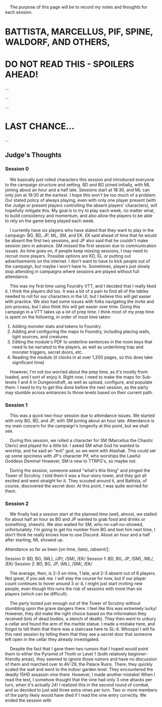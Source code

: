 
&nbsp;&nbsp;&nbsp;&nbsp;The purpose of this page will be to record my notes and thoughts for each 
session. 

# BATTISTA, MARCELLUS, PIF, SPINE, WALDORF, AND OTHERS,
# DO NOT READ THIS - SPOILERS AHEAD!









...









...









...

# LAST CHANCE...







...

## Judge's Thoughts

### Session 0

&nbsp;&nbsp;&nbsp;&nbsp;We basically just rolled characters this session and introduced everyone 
to the campaign structure and setting. BD and BG joined initially, with ML joining about an 
hour and a half late. Sessions start at 18:30, and ML can only join at 19:30 at the earliest. I 
hope this won't be too much of a problem. Our stated policy of always playing, even with only one 
player present (with the Judge or present players controlling the absent players' characters), will
hopefully mitigate this. My goal is to try to play each week, no matter what, to build consistency 
and momentum, and also allow the players to be able to rely on the game being played each week.

&nbsp;&nbsp;&nbsp;&nbsp;I currently have six players who have stated that they want to play in the 
campaign: BG, BD, JP, ML, SM, and EK. EK said ahead of time that he would be absent the first 
two sessions, and JP also said that he couldn't make session zero in advance. SM missed the first 
session due to communication issues. As time goes on, if people keep missing sessions, I may need 
to recruit more players. Possible options are KD, IG, or putting out advertisements on the 
internet. I don't want to have to kick people out of the campaign, but maybe I won't have to. 
Sometimes, players just slowly stop attending in campaigns where sessions are played without 
full attendance.

&nbsp;&nbsp;&nbsp;&nbsp;This was my first time using Foundry VTT, and I decided that I really liked
it. I think the players did too. It was a bit of a pain to find all of the tables needed to roll 
for our characters in the UI, but I believe this will get easier with practice. We also had some 
issues with folks navigating the invite and join process, but I also think this will get easier 
over time. Doing this campaign in a VTT takes up a lot of prep time. I think most of my prep time 
is spent on the following, in order of most time taken:

1. Adding monster stats and tokens to Foundry
2. Adding and configuring the maps to Foundry, including placing walls, light sources, and 
creatures
3. Editing the module's PDF to underline sentences in the room keys that need to be narrated to 
the players, as well as underlining trap and monster triggers, secret doors, etc.
4. Reading the module (it clocks in at over 1,200 pages, so this does take significant time)

&nbsp;&nbsp;&nbsp;&nbsp;However, I'm not too worried about the prep time, as it's mostly 
front-loaded, and I sort of enjoy it. Right now, I need to make the maps for Sub-levels 1 and 4 in 
Dungeondraft, as well as upload, configure, and populate them. I need to try to get this done 
before the next session, as the party may stumble across entrances to those levels based on their 
current path.

### Session 1

&nbsp;&nbsp;&nbsp;&nbsp;This was a quick two-hour session due to attendance issues. We started 
with only BG, BD, and JP, with SM joining about an hour late. Attendance is my main concern for the 
campaign's longevity at this point, but we shall see.

&nbsp;&nbsp;&nbsp;&nbsp;During this session, we rolled a character for SM (Marcellus the Chaotic 
Cleric) and played for a little bit. I asked SM what God he wanted to worship, and he said an 
"evil" god, so we went with Atashak. This could set up some spiciness with JP's character Pif, who 
worships the Lawful Goddess Demma! However, SM is new to TTRPG's, so maybe not.

&nbsp;&nbsp;&nbsp;&nbsp;During the session, someone asked "what's this thing" and pinged the Tower 
of Scrutiny. I told them it was a four-story tower, and they got all excited and went straight for 
it. They scouted around it, and Battista, of course, discovered the secret door. At this point, I 
was quite worried for them.

### Session 2

&nbsp;&nbsp;&nbsp;&nbsp;We finally had a session start at the planned time (well, almost, we 
stalled for about half an hour as BG and JP wanted to grab food and drinks or something, 
sheesh). We also waited for SM, who no-call-no-showed, unfortunately. I'm going to get his number 
from BG and text him next time, I don't think he really knows how to use Discord. About an hour 
and a half after starting, ML showed up. 

Attendance so far as been [on time, (late), /absent/]: 

Session 0: BD, BG, (ML), /JP/, /SM/, /EK/
Session 1: BD, BG, JP, (SM), /ML/, /EK/
Session 2: BD, BG, JP, (ML), /SM/, /EK/

&nbsp;&nbsp;&nbsp;&nbsp;The average, then, is 2-3 on-time, 1 late, and 2-3 absent out of 6 
players. Not great, if you ask me. I will stay the course for now, but if our player count 
continues to hover around 3 or 4, I might just start inviting new people, even though this 
runs the risk of sessions with more than six players (which can be difficult).

&nbsp;&nbsp;&nbsp;&nbsp;The party looted just enough out of the Tower of Scrutiny without 
stumbling upon the grave dangers there. I feel like this was extremely lucky! However, they 
did make the right choice based on the information they received (lots of dead bodies, a stench
of death). They then went to unbury a cellar and found the arm of the marble statue. I made a 
mistake here, and forgot to tell them that there was a staircase here to SL-4. Whoops! I will 
fix this next session by telling them that they see a secret door that someone left open in the 
cellar they already investigated. 

&nbsp;&nbsp;&nbsp;&nbsp;Despite the fact that I gave them two rumors that I hoped would point them 
to either the Pyramid of Thoth or Level 1 (both relatively beginner-friendly areas), they seemed 
to ignore those rumors and have no discussion of them and marched over to AV-29, the Palace Ruins.
There, they quickly scaled the wall and went to the indoor garden level. They encountered the 
deadly 15HD assassin vine there. However, I made another mistake! When I read the text, I somehow 
thought that the vine had only 3 vine attacks per turn, when it's actually 24! I realized this in 
the second round of combat, and so decided to just add three extra vines per turn. Two or more 
members of the party likely would have died if I read the vine entry correctly. We ended the 
session with 

